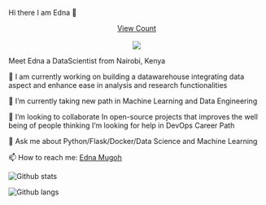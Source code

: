 
Hi there I am Edna :wave:

<a target="blank" href="https://profile-counter.glitch.me/EdnahM/count.svg"><p align="center">View Count<br><br> <img src="https://profile-counter.glitch.me/EdnahM/count.svg" /></a>


Meet Edna a DataScientist from Nairobi, Kenya

:telescope: I am currently working on building a datawarehouse integrating data aspect and enhance ease in analysis and research functionalities

:seedling: I’m currently taking new path in Machine Learning and Data Engineering

:dancers: I’m looking to collaborate In open-source projects that improves the well being of people
thinking I’m looking for help in DevOps Career Path

:speech_balloon: Ask me about Python/Flask/Docker/Data Science and Machine Learning

:mailbox: How to reach me: [Edna Mugoh](https://www.linkedin.com/in/edna-mugoh-2021a0161/)


![Github stats](https://github-readme-stats.vercel.app/api?username=EdnahM&hide=prs&text_color=586069&layout=compact&hide_border=true&show_icons=true&theme=tokyonight)


![Github langs](https://github-readme-stats.vercel.app/api/top-langs/?username=EdnahM&text_color=586069&layout=compact&hide_border=true&title_color=0366d6&count_private=true&include_all_commits=true&theme=tokyonight&show_icons=true)
